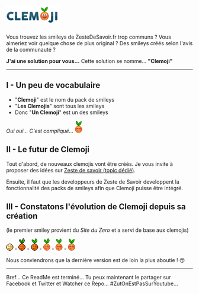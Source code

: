![Alt text](Autres/read_me.png "Clemoji")
========

Vous trouvez les smileys de ZesteDeSavoir.fr trop communs ? Vous aimeriez voir quelque chose de plus original ? Des smileys créés selon l'avis de la communauté ?



**J'ai une solution pour vous...** Cette solution se nomme... **"Clemoji"**

-------------

## I - Un peu de vocabulaire

- "**Clemoji**" est le nom du pack de smileys
- "**Les Clemojis**" sont tous les smileys
- Donc "**Un Clemoji**" est un des smileys 

*Oui oui... C'est compliqué...* ![Alt text](V2.1/hihi.png "Hihihi")

## II - Le futur de Clemoji

Tout d'abord, de nouveaux clemojis vont être créés. Je vous invite à proposer des idées sur [Zeste de savoir (topic dédié)](http://zestedesavoir.com/forums/sujet/538/clem-sur-le-devant-de-la-scene/).

Ensuite, il faut que les developpeurs de Zeste de Savoir developpent la fonctionnalité des packs de smileys afin que Clemoji puisse être intégré.

## III - Constatons l'évolution de Clemoji depuis sa création

(le premier smiley provient du *Site du Zero* et a servi de base aux clemojis)


![Alt text](Autres/hihi.png "Hihihi") - ![Alt text](Autres/hihi2.png "Hihihi") - ![Alt text](Pantheon/V1/hihi.png "Hihihi") - ![Alt text](Pantheon/V2/hihi.png "Hihihi") - ![Alt text](Autres/hihi3.png "Hihihi") - ![Alt text](V2.1/hihi.png "Hihihi")

Nous conviendrons que la dernière version est de loin la plus aboutie ! 😙

----------
Bref... Ce ReadMe est terminé... Tu peux maintenant le partager sur Facebook et Twitter et Watcher ce Repo... #ZutOnEstPasSurYoutube...
